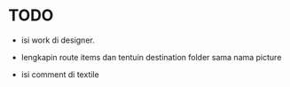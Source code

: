# TODO
- isi work di designer.

- lengkapin route items dan tentuin destination folder sama nama picture

- isi comment di textile

